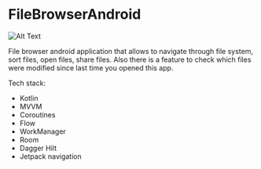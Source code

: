# FileBrowserAndroid

![Alt Text](https://i.imgur.com/2sgB3u2.gif)


File browser android application that allows to
navigate through file system, sort files, open files, share files.
Also there is a feature to check which files were modified since last time you opened this app.

Tech stack:  
- Kotlin
- MVVM
- Coroutines
- Flow
- WorkManager
- Room
- Dagger Hilt
- Jetpack navigation

